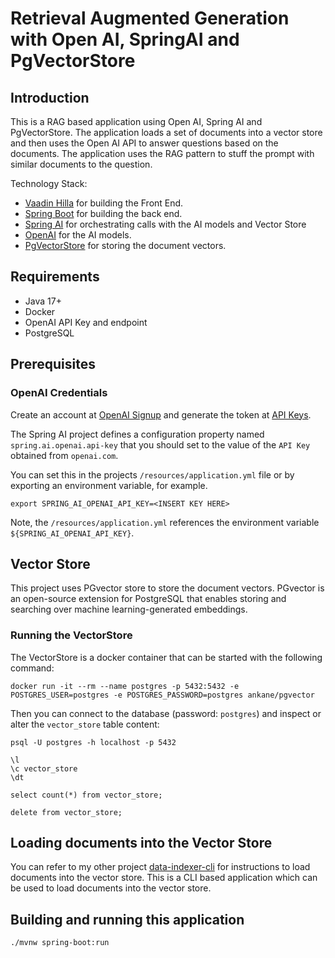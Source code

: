 # Retrieval Augmented Generation with Open AI, SpringAI and PgVectorStore

## Introduction

This is a RAG based application using Open AI, Spring AI and PgVectorStore.  The application loads a set of documents into a vector store and then uses the Open AI API to answer questions based on the documents.  The application uses the RAG pattern to stuff the prompt with similar documents to the question.

Technology Stack:

- [Vaadin Hilla](https://vaadin.com) for building the Front End.
- [Spring Boot](https://spring.io/projects/spring-boot#overview) for building the back end.
- [Spring AI](https://spring.io/projects/spring-ai/) for orchestrating calls with the AI models and Vector Store
- [OpenAI](https://platform.openai.com/docs/api-reference) for the AI models.
- [PgVectorStore](https://github.com/pgvector/pgvector) for storing the document vectors.

## Requirements
- Java 17+
- Docker
- OpenAI API Key and endpoint
- PostgreSQL

## Prerequisites

### OpenAI Credentials

Create an account at [OpenAI Signup](https://platform.openai.com/signup) and generate the token at [API Keys](https://platform.openai.com/account/api-keys).

The Spring AI project defines a configuration property named `spring.ai.openai.api-key` that you should set to the value of the `API Key` obtained from `openai.com`.

You can set this in the projects `/resources/application.yml` file or by exporting an environment variable, for example.
```shell
export SPRING_AI_OPENAI_API_KEY=<INSERT KEY HERE>
```

Note, the `/resources/application.yml` references the environment variable `${SPRING_AI_OPENAI_API_KEY}`.


## Vector Store

This project uses PGvector store to store the document vectors. PGvector is an open-source extension for PostgreSQL that enables storing and searching over machine learning-generated embeddings.

### Running the VectorStore

The VectorStore is a docker container that can be started with the following command:

```
docker run -it --rm --name postgres -p 5432:5432 -e POSTGRES_USER=postgres -e POSTGRES_PASSWORD=postgres ankane/pgvector
```

Then you can connect to the database (password: `postgres`) and inspect or alter the `vector_store` table content:

```
psql -U postgres -h localhost -p 5432

\l
\c vector_store
\dt

select count(*) from vector_store;

delete from vector_store;
```

## Loading documents into the Vector Store

You can refer to my other project [data-indexer-cli](https://github.com/iAMSagar44/data-indexer-cli/tree/data-loader-local-pgvector) for instructions to load documents into the vector store. This is a CLI based application which can be used to load documents into the vector store.

## Building and running this application

```
./mvnw spring-boot:run
```




